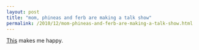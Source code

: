 ```yaml
---
layout: post
title: "mom, phineas and ferb are making a talk show"
permalink: /2010/12/mom-phineas-and-ferb-are-making-a-talk-show.html
---
```


<p><a href="http://www.wired.com/geekdad/2010/12/phineas-and-ferb-take-two-minutes-for-a-new-real-talk-show/" target="_self">This</a> makes me happy.&#0160;</p>
<p>
<object height="340" width="560">
<param name="movie" value="http://www.youtube.com/v/4DXptMoCi2E?fs=1&amp;hl=en_US&amp;hd=1" />
<param name="allowFullScreen" value="true" />
<param name="allowscriptaccess" value="always" /><embed allowfullscreen="true" allowscriptaccess="always" height="340" src="https://www.youtube.com/v/4DXptMoCi2E?fs=1&amp;hl=en_US&amp;hd=1" type="application/x-shockwave-flash" width="560" />
</object>
&#0160;</p>


